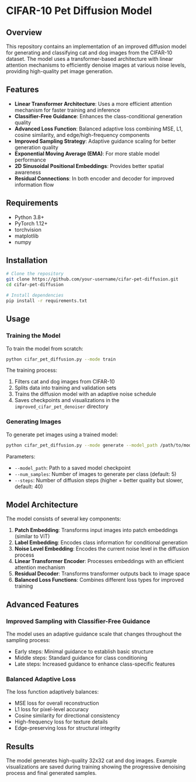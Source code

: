# CIFAR-10 Pet Diffusion Model

## Overview

This repository contains an implementation of an improved diffusion model for generating and classifying cat and dog images from the CIFAR-10 dataset. The model uses a transformer-based architecture with linear attention mechanisms to efficiently denoise images at various noise levels, providing high-quality pet image generation.

## Features

- **Linear Transformer Architecture**: Uses a more efficient attention mechanism for faster training and inference
- **Classifier-Free Guidance**: Enhances the class-conditional generation quality
- **Advanced Loss Function**: Balanced adaptive loss combining MSE, L1, cosine similarity, and edge/high-frequency components
- **Improved Sampling Strategy**: Adaptive guidance scaling for better generation quality
- **Exponential Moving Average (EMA)**: For more stable model performance
- **2D Sinusoidal Positional Embeddings**: Provides better spatial awareness
- **Residual Connections**: In both encoder and decoder for improved information flow

## Requirements

- Python 3.8+
- PyTorch 1.12+
- torchvision
- matplotlib
- numpy

## Installation

```bash
# Clone the repository
git clone https://github.com/your-username/cifar-pet-diffusion.git
cd cifar-pet-diffusion

# Install dependencies
pip install -r requirements.txt
```

## Usage

### Training the Model

To train the model from scratch:

```bash
python cifar_pet_diffusion.py --mode train
```

The training process:
1. Filters cat and dog images from CIFAR-10
2. Splits data into training and validation sets
3. Trains the diffusion model with an adaptive noise schedule
4. Saves checkpoints and visualizations in the `improved_cifar_pet_denoiser` directory

### Generating Images

To generate pet images using a trained model:

```bash
python cifar_pet_diffusion.py --mode generate --model_path /path/to/model.pt --num_samples 5 --steps 40
```

Parameters:
- `--model_path`: Path to a saved model checkpoint
- `--num_samples`: Number of images to generate per class (default: 5)
- `--steps`: Number of diffusion steps (higher = better quality but slower, default: 40)

## Model Architecture

The model consists of several key components:

1. **Patch Embedding**: Transforms input images into patch embeddings (similar to ViT)
2. **Label Embedding**: Encodes class information for conditional generation
3. **Noise Level Embedding**: Encodes the current noise level in the diffusion process
4. **Linear Transformer Encoder**: Processes embeddings with an efficient attention mechanism
5. **Residual Decoder**: Transforms transformer outputs back to image space
6. **Balanced Loss Functions**: Combines different loss types for improved training

## Advanced Features

### Improved Sampling with Classifier-Free Guidance

The model uses an adaptive guidance scale that changes throughout the sampling process:
- Early steps: Minimal guidance to establish basic structure
- Middle steps: Standard guidance for class conditioning
- Late steps: Increased guidance to enhance class-specific features

### Balanced Adaptive Loss

The loss function adaptively balances:
- MSE loss for overall reconstruction
- L1 loss for pixel-level accuracy
- Cosine similarity for directional consistency
- High-frequency loss for texture details
- Edge-preserving loss for structural integrity

## Results

The model generates high-quality 32x32 cat and dog images. Example visualizations are saved during training showing the progressive denoising process and final generated samples.

